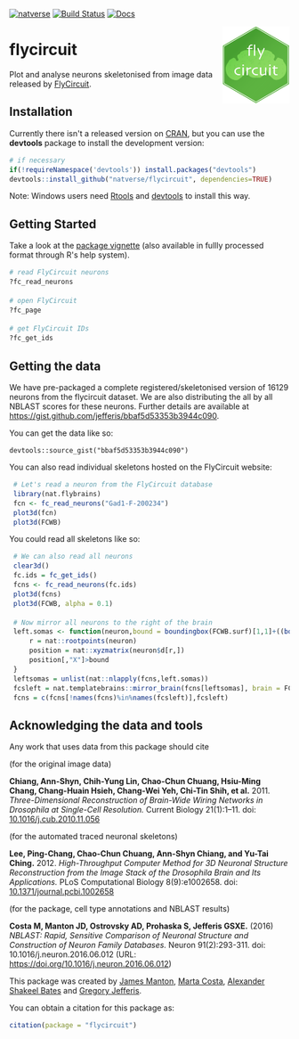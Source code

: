 <!-- badges: start -->
[![natverse](https://img.shields.io/badge/natverse-Part%20of%20the%20natverse-a241b6)](https://natverse.github.io)
[![Build Status](https://travis-ci.org/natverse/flycircuit.svg)](https://travis-ci.org/natverse/flycircuit)
[![Docs](https://img.shields.io/badge/docs-100%25-brightgreen.svg)](https://natverse.github.io/flycircuit/reference/)
<!-- badges: end -->
<img src="man/figures/logo.svg" align="right" height="139" />

# flycircuit

Plot and analyse neurons skeletonised from image data released by 
[FlyCircuit](http://flycircuit.tw).

## Installation
Currently there isn't a released version on [CRAN](http://cran.r-project.org/),
but you can use the **devtools** package to install the development version:

```r
# if necessary
if(!requireNamespace('devtools')) install.packages("devtools")
devtools::install_github("natverse/flycircuit", dependencies=TRUE)
```

Note: Windows users need [Rtools](http://www.murdoch-sutherland.com/Rtools/) and [devtools](http://CRAN.R-project.org/package=devtools) to install this way.

## Getting Started
Take a look at the [package vignette](vignettes/quick-start.Rmd) (also available in fullly processed format through R's help system).

```r
# read FlyCircuit neurons
?fc_read_neurons

# open FlyCircuit
?fc_page

# get FlyCircuit IDs
?fc_get_ids
```

## Getting the data
We have pre-packaged a complete registered/skeletonised version of 16129 neurons from the flycircuit dataset. We are also distributing the all by all NBLAST scores for these neurons. Further details are available at https://gist.github.com/jefferis/bbaf5d53353b3944c090.

You can get the data like so:

```
devtools::source_gist("bbaf5d53353b3944c090")
```

You can also read individual skeletons hosted on the FlyCircuit website:

``` r
 # Let's read a neuron from the FlyCircuit database
 library(nat.flybrains)
 fcn <- fc_read_neurons("Gad1-F-200234")
 plot3d(fcn)
 plot3d(FCWB)
```
You could read all skeletons like so:

```r
 # We can also read all neurons
 clear3d()
 fc.ids = fc_get_ids()
 fcns <- fc_read_neurons(fc.ids)
 plot3d(fcns)
 plot3d(FCWB, alpha = 0.1)
 
 # Now mirror all neurons to the right of the brain
 left.somas <- function(neuron,bound = boundingbox(FCWB.surf)[1,1]+((boundingbox(FCWB.surf)[2,1]-boundingbox(FCWB.surf)[1,1])/2)){
     r = nat::rootpoints(neuron)
     position = nat::xyzmatrix(neuron$d[r,])
     position[,"X"]>bound
 }
 leftsomas = unlist(nat::nlapply(fcns,left.somas))
 fcsleft = nat.templatebrains::mirror_brain(fcns[leftsomas], brain = FCWB)
 fcns = c(fcns[!names(fcns)%in%names(fcsleft)],fcsleft)
```

Acknowledging the data and tools
--------------------------------

Any work that uses data from this package should cite

(for the original image data)

**Chiang, Ann-Shyn, Chih-Yung Lin, Chao-Chun Chuang, Hsiu-Ming Chang, Chang-Huain Hsieh, Chang-Wei Yeh, Chi-Tin Shih, et al.** 2011. *Three-Dimensional Reconstruction of Brain-Wide Wiring Networks in Drosophila at Single-Cell Resolution.* Current Biology 21(1):1–11.  doi: [10.1016/j.cub.2010.11.056](https://doi.org/10.1016/j.cub.2010.11.056)

(for the automated traced neuronal skeletons)

**Lee, Ping-Chang, Chao-Chun Chuang, Ann-Shyn Chiang, and Yu-Tai Ching.** 2012. *High-Throughput Computer Method for 3D Neuronal Structure Reconstruction from the Image Stack of the Drosophila Brain and Its Applications.* PLoS Computational Biology 8(9):e1002658. doi: [10.1371/journal.pcbi.1002658](https://doi.org/10.1371/journal.pcbi.1002658)

(for the package, cell type annotations and NBLAST results)

**Costa M, Manton JD, Ostrovsky AD, Prohaska S, Jefferis GSXE.** (2016) *NBLAST: Rapid, Sensitive
Comparison of Neuronal Structure and Construction of Neuron Family Databases.* Neuron 91(2):293-311. doi: 10.1016/j.neuron.2016.06.012 (URL: https://doi.org/10.1016/j.neuron.2016.06.012)

This package was created by [James Manton](https://scholar.google.co.uk/citations?user=iYVk_psAAAAJ&hl=en), [Marta Costa](https://scholar.google.co.uk/citations?user=yE5yjP0AAAAJ&hl=en), [Alexander Shakeel Bates](https://scholar.google.com/citations?user=BOVTiXIAAAAJ&hl=en) and [Gregory Jefferis](https://en.wikipedia.org/wiki/Gregory_Jefferis). 

You can obtain a citation for this package as:

``` r
citation(package = "flycircuit")
```
